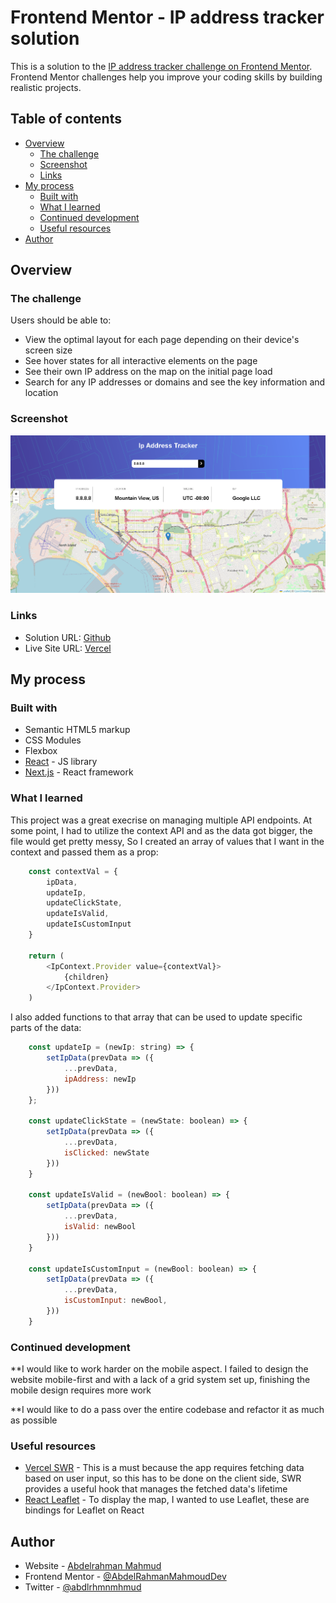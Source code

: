 # Frontend Mentor - IP address tracker solution

This is a solution to the [IP address tracker challenge on Frontend Mentor](https://www.frontendmentor.io/challenges/ip-address-tracker-I8-0yYAH0). Frontend Mentor challenges help you improve your coding skills by building realistic projects. 

## Table of contents

- [Overview](#overview)
  - [The challenge](#the-challenge)
  - [Screenshot](#screenshot)
  - [Links](#links)
- [My process](#my-process)
  - [Built with](#built-with)
  - [What I learned](#what-i-learned)
  - [Continued development](#continued-development)
  - [Useful resources](#useful-resources)
- [Author](#author)

## Overview

### The challenge

Users should be able to:

- View the optimal layout for each page depending on their device's screen size
- See hover states for all interactive elements on the page
- See their own IP address on the map on the initial page load
- Search for any IP addresses or domains and see the key information and location

### Screenshot

![](./proj-image.png)

### Links

- Solution URL: [Github](https://github.com/AbdelrahmanMahmoudDev/ip-tracker)
- Live Site URL: [Vercel](https://ip-tracker-one-liard.vercel.app/)

## My process

### Built with

- Semantic HTML5 markup
- CSS Modules
- Flexbox
- [React](https://reactjs.org/) - JS library
- [Next.js](https://nextjs.org/) - React framework

### What I learned

This project was a great execrise on managing multiple API endpoints. At some point, I had to utilize the context API
and as the data got bigger, the file would get pretty messy, So I created an array of values that I want in the context
and passed them as a prop:

```js
    const contextVal = {
        ipData,
        updateIp,
        updateClickState,
        updateIsValid,
        updateIsCustomInput
    }

    return (
        <IpContext.Provider value={contextVal}>
            {children}
        </IpContext.Provider>
    )
```

I also added functions to that array that can be used to update specific parts of the data:

```js
    const updateIp = (newIp: string) => {
        setIpData(prevData => ({
            ...prevData,
            ipAddress: newIp
        }))
    };

    const updateClickState = (newState: boolean) => {
        setIpData(prevData => ({
            ...prevData,
            isClicked: newState
        }))
    }

    const updateIsValid = (newBool: boolean) => {
        setIpData(prevData => ({
            ...prevData,
            isValid: newBool
        }))
    }

    const updateIsCustomInput = (newBool: boolean) => {
        setIpData(prevData => ({
            ...prevData,
            isCustomInput: newBool,
        }))
    }
```

### Continued development

**I would like to work harder on the mobile aspect. I failed to design the website mobile-first and with a lack of a grid
system set up, finishing the mobile design requires more work

**I would like to do a pass over the entire codebase and refactor it as much as possible

### Useful resources

- [Vercel SWR](https://swr.vercel.app/docs/with-nextjs) - This is a must because the app requires fetching data based on user input, so this has to be done on the client side, SWR provides a useful hook that manages the fetched data's lifetime
- [React Leaflet](https://react-leaflet.js.org/) - To display the map, I wanted to use Leaflet, these are bindings for Leaflet on React

## Author

- Website - [Abdelrahman Mahmud](https://www.linkedin.com/in/abdelrahman-mahmoud-535831197/)
- Frontend Mentor - [@AbdelRahmanMahmoudDev](https://www.frontendmentor.io/profile/AbdelRahmanMahmoudDev)
- Twitter - [@abdlrhmnmhmud](https://twitter.com/abdlrhmnmhmud)
